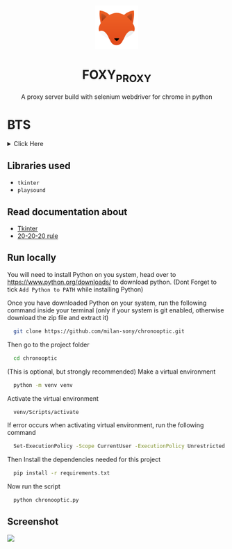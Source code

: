 <p align="center">
    <img width="100" src="./web/fox-icon.png" alt="Icon">
</p>

<h1 align="center">
  FOXY<sub>PROXY</sub>
</h1>

<p align="center">A proxy server build with selenium webdriver for chrome in python</p>

# BTS
<details>
  <summary>Click Here</summary>
I recently saw an article on <a href="https://medium.com/">Medium</a> about how to make a proxy server of our own. After reading the <a href="https://thesocialproxy.medium.com/making-a-proxy-server-in-selenium-the-ultimate-guide-ee8b8a09f222">article</a> I got a basic idea of how to build one. First I tought to build it by scrapping all the free proxies available and also apply the concept of rotating proxies then pass it to the selenium webdriver. Trust me! most of the free proxies availabe out there are not working and most of them won't works with google too. Scrapping all the proxies available then getting the working one was very time consuming. So I search whether there is any libray for getting free proxies. After some searches I found one named <a href="https://pypi.org/project/free-proxy/">free-proxy</a> I added this library to my code, it gave working IP addresses and the library also has many parameters, this helps me to find proxies with google LLc. Then I created custom options for the Selenium webdriver for chrome and pass the proxy to it, then solved the problems faced by the web driver like stoping the chrome from automatically closing, remote allow origins, accept insecure certificates etc. With Eel-python library I build a UI to enter the URL to search.
</details>

## Libraries used

- `tkinter`
- `playsound`

## Read documentation about

- <a href = "https://docs.python.org/3/library/tkinter.html">Tkinter</a>
- <a href = "https://www.healthline.com/health/eye-health/20-20-20-rule">20-20-20 rule</a>

## Run locally

You will need to install Python on you system, head over to https://www.python.org/downloads/ to download python.
(Dont Forget to tick `Add Python to PATH` while installing Python)

Once you have downloaded Python on your system, 
run the following command inside your terminal (only if your system is git enabled, otherwise download the zip file and extract it)

```bash
  git clone https://github.com/milan-sony/chronooptic.git
```

Then go to the project folder

```bash
  cd chronooptic
```

(This is optional, but strongly recommended) Make a virtual environment

```bash
  python -m venv venv
```

Activate the virtual environment

```bash
  venv/Scripts/activate
```

If error occurs when activating virtual environment, run the following command

```bash
  Set-ExecutionPolicy -Scope CurrentUser -ExecutionPolicy Unrestricted
```

Then Install the dependencies needed for this project

```bash
  pip install -r requirements.txt
```

Now run the script

```bash
  python chronooptic.py
```

## Screenshot

<img src="Screenshot.png">
